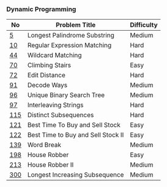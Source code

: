 ### Dynamic Programming
No | Problem Title | Difficulty | 
------------ | ------------ | -------------
[5](https://leetcode.com/problems/longest-palindromic-substring/submissions/) | Longest Palindrome Substring | Medium 
[10](https://leetcode.com/problems/regular-expression-matching/) | Regular Expression Matching | Hard 
[44](https://leetcode.com/problems/wildcard-matching/) | Wildcard Matching | Hard
[70](https://leetcode.com/problems/climbing-stairs/) | Climbing Stairs | Easy
[72](https://leetcode.com/problems/edit-distance/) | Edit Distance | Hard
[91](https://leetcode.com/problems/decode-ways/) | Decode Ways | Medium 
[96](https://leetcode.com/problems/unique-binary-search-trees/) | Unique Binary Search Tree | Medium  
[97](https://leetcode.com/problems/interleaving-string/) | Interleaving Strings | Hard  
[115](https://leetcode.com/problems/distinct-subsequences/) | Distinct Subsequences | Hard
[121](https://leetcode.com/problems/best-time-to-buy-and-sell-stock/) | Best Time To Buy and Sell Stock | Easy
[122](https://leetcode.com/problems/best-time-to-buy-and-sell-stock-ii/) | Best Time to Buy and Sell Stock II | Easy
[139](https://leetcode.com/problems/word-break/) | Word Break | Medium
[198](https://leetcode.com/problems/house-robber/) | House Robber | Easy
[213](https://leetcode.com/problems/house-robber-ii/) | House Robber II | Medium
[300](https://leetcode.com/problems/longest-increasing-subsequence/) | Longest Increasing Subsequence | Medium 
